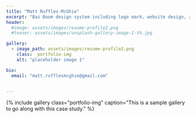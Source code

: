 ```yaml
---
title: "Matt Ruffles-McGhie"
excerpt: "Baz Boom design system including logo mark, website design, and branding applications."
header:
  #image: assets/images/resume-profile2.png
  #teaser: assets/images/unsplash-gallery-image-1-th.jpg

gallery:
  - image_path: assets/images/resume-profile2.png
    class:  portfolio-img
    alt: "placeholder image 1"

bio:
  email: "matt.rufflesmcghie@gmail.com"

 
---
```



{% include gallery class="portfolio-img" caption="This is a sample gallery to go along with this case study." %}




